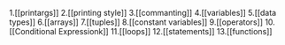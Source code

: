 



1.[[printargs]]
2.[[printing style]]
3.[[commanting]]
4.[[variables]]
5.[[data types]]
6.[[arrays]]
7.[[tuples]]
8.[[constant variables]]
9.[[operators]]
10.[[Conditional Expressionk]]
11.[[loops]]
12.[[statements]]
13.[[functions]]



